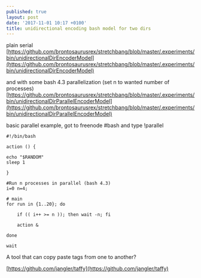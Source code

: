 ```yaml
---
published: true
layout: post
date: '2017-11-01 10:17 +0100'
title: unidirectional encoding bash model for two dirs
---
```

plain serial  
[https://github.com/brontosaurusrex/stretchbang/blob/master/.experiments/bin/unidirectionalDirEncoderModel](https://github.com/brontosaurusrex/stretchbang/blob/master/.experiments/bin/unidirectionalDirEncoderModel)

and with some bash 4.3 parallelization (set n to wanted number of processes)  
[https://github.com/brontosaurusrex/stretchbang/blob/master/.experiments/bin/unidirectionalDirParallelEncoderModel](https://github.com/brontosaurusrex/stretchbang/blob/master/.experiments/bin/unidirectionalDirParallelEncoderModel)

basic parallel example, got to freenode #bash and type !parallel  

    #!/bin/bash

    action () {

    echo "$RANDOM"
    sleep 1

    }

    #Run n processes in parallel (bash 4.3)
    i=0 n=4; 

    # main
    for run in {1..20}; do

        if (( i++ >= n )); then wait -n; fi

        action & 
        
    done 

    wait

A tool that can copy paste tags from one to another?

[https://github.com/jangler/taffy](https://github.com/jangler/taffy)